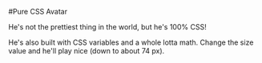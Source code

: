 #Pure CSS Avatar

He's not the prettiest thing in the world, but he's 100% CSS!

He's also built with CSS variables and a whole lotta math.  Change the size value and he'll play nice (down to about 74 px).